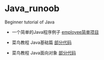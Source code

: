 # Java_runoob
Beginner tutorial of Java

* 一个简单的Java程序例子 [employee简单项目](https://github.com/malele4th/Java_runoob/tree/master/employee)

* 菜鸟教程 Java基础篇 [部分代码](https://github.com/malele4th/Java_runoob/tree/master/basiccode)

* 菜鸟教程 Java面向对象 [部分代码]()
